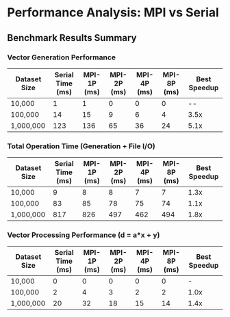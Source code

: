 # Performance Analysis: MPI vs Serial

## Benchmark Results Summary

### Vector Generation Performance

| Dataset Size | Serial Time (ms) | MPI-1P (ms) | MPI-2P (ms) | MPI-4P (ms) | MPI-8P (ms) | Best Speedup |
|--------------|------------------|-------------|-------------|-------------|-------------|--------------|
| 10,000       | 1                | 1           | 0           | 0           | 0           | --           |
| 100,000      | 14               | 15          | 9           | 6           | 4           | 3.5x         |
| 1,000,000    | 123              | 136         | 65          | 36          | 24          | 5.1x         |

### Total Operation Time (Generation + File I/O)

| Dataset Size | Serial Time (ms) | MPI-1P (ms) | MPI-2P (ms) | MPI-4P (ms) | MPI-8P (ms) | Best Speedup |
|--------------|------------------|-------------|-------------|-------------|-------------|--------------|
| 10,000       | 9                | 8           | 8           | 7           | 7           | 1.3x         |
| 100,000      | 83               | 85          | 78          | 75          | 74          | 1.1x         |
| 1,000,000    | 817              | 826         | 497         | 462         | 494         | 1.8x         |

### Vector Processing Performance (d = a*x + y)

| Dataset Size | Serial Time (ms) | MPI-1P (ms) | MPI-2P (ms) | MPI-4P (ms) | MPI-8P (ms) | Best Speedup |
|--------------|------------------|-------------|-------------|-------------|-------------|--------------|
| 10,000       | 0                | 0           | 0           | 0           | 0           | -            |
| 100,000      | 2                | 4           | 3           | 2           | 2           | 1.0x         |
| 1,000,000    | 20               | 32          | 18          | 15          | 14          | 1.4x         |

